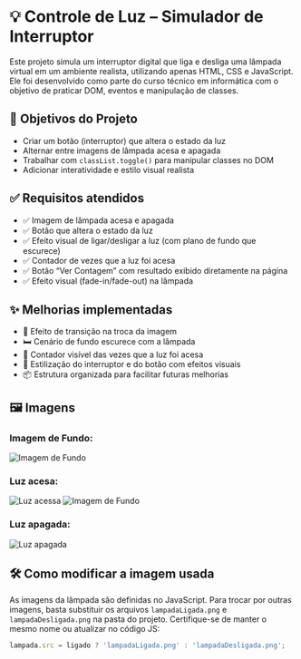 # 💡 Controle de Luz – Simulador de Interruptor

Este projeto simula um interruptor digital que liga e desliga uma lâmpada virtual em um ambiente realista, utilizando apenas HTML, CSS e JavaScript. Ele foi desenvolvido como parte do curso técnico em informática com o objetivo de praticar DOM, eventos e manipulação de classes.

## 🎯 Objetivos do Projeto

- Criar um botão (interruptor) que altera o estado da luz
- Alternar entre imagens de lâmpada acesa e apagada
- Trabalhar com `classList.toggle()` para manipular classes no DOM
- Adicionar interatividade e estilo visual realista

## ✅ Requisitos atendidos

- ✅ Imagem de lâmpada acesa e apagada
- ✅ Botão que altera o estado da luz
- ✅ Efeito visual de ligar/desligar a luz (com plano de fundo que escurece)
- ✅ Contador de vezes que a luz foi acesa
- ✅ Botão “Ver Contagem” com resultado exibido diretamente na página
- ✅ Efeito visual (fade-in/fade-out) na lâmpada

## ✨ Melhorias implementadas

- 💠 Efeito de transição na troca da imagem
- 🛏️ Cenário de fundo escurece com a lâmpada
- 🔢 Contador visível das vezes que a luz foi acesa
- 🎨 Estilização do interruptor e do botão com efeitos visuais
- 📦 Estrutura organizada para facilitar futuras melhorias

## 🖼️ Imagens

### Imagem de Fundo:

![Imagem de Fundo](imagens/plano-de-fundo-para-chamadas-de-zoom-com-estante)

### Luz acesa:

![Luz acessa](imagens/lampadaLigada.png)
![Imagem de Fundo](imagens/plano-de-fundo-para-chamadas-de-zoom-com-estante)


### Luz apagada:

![Luz apagada](imagens/lampadaDesligada.png)


## 🛠️ Como modificar a imagem usada

As imagens da lâmpada são definidas no JavaScript. Para trocar por outras imagens, basta substituir os arquivos `lampadaLigada.png` e `lampadaDesligada.png` na pasta do projeto. Certifique-se de manter o mesmo nome ou atualizar no código JS:

```js
lampada.src = ligado ? 'lampadaLigada.png' : 'lampadaDesligada.png';
